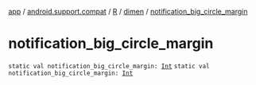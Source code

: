 [app](../../../index.md) / [android.support.compat](../../index.md) / [R](../index.md) / [dimen](index.md) / [notification_big_circle_margin](./notification_big_circle_margin.md)

# notification_big_circle_margin

`static val notification_big_circle_margin: `[`Int`](https://kotlinlang.org/api/latest/jvm/stdlib/kotlin/-int/index.html)
`static val notification_big_circle_margin: `[`Int`](https://kotlinlang.org/api/latest/jvm/stdlib/kotlin/-int/index.html)